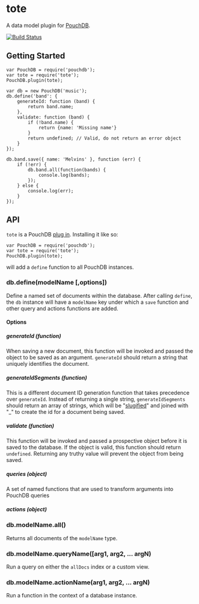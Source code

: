 # tote

A data model plugin for [PouchDB](http://pouchdb.com/).

[![Build Status](https://travis-ci.org/jwalgran/tote.png)](https://travis-ci.org/jwalgran/tote)

## Getting Started

```
var PouchDB = require('pouchdb');
var tote = require('tote');
PouchDB.plugin(tote);

var db = new PouchDB('music');
db.define('band': {
    generateId: function (band) {
        return band.name;
    },
    validate: function (band) {
        if (!band.name) {
            return {name: 'Missing name'}
        }
        return undefined; // Valid, do not return an error object
    }
});

db.band.save({ name: 'Melvins' }, function (err) {
    if (!err) {
        db.band.all(function(bands) {
            console.log(bands);
        });
    } else {
        console.log(err);
    }
});
```

## API

``tote`` is a PouchDB [plug in](http://pouchdb.com/api.html#plugins). Installing it like so:

```
var PouchDB = require('pouchdb');
var tote = require('tote');
PouchDB.plugin(tote);
```

will add a ``define`` function to all PouchDB instances.

### db.define(modelName \[,options])

Define a named set of documents within the database. After calling
``define``, the ``db`` instance will have a ``modelName`` key under
which a ``save`` function and other query and actions functions are
added.

#### Options

##### generateId (function)

When saving a new document, this function will be invoked and passed
the object to be saved as an argument. ``generateId`` should return a
string that uniquely identifies the document.

##### generateIdSegments (function)

This is a different document ID generation function that takes
precedence over ``generateId``. Instead of returning a single string,
``generateIdSegments`` should return an array of strings, which will
be "[slugified](https://www.npmjs.org/package/slug)" and joined with "_" to create the id for a document
being saved.

##### validate (function)

This function will be invoked and passed a prospective object before
it is saved to the database. If the object is valid, this function
should return ``undefined``. Returning any truthy value will prevent
the object from being saved.

##### queries (object)

A set of named functions that are used to transform arguments into
PouchDB queries

##### actions (object)

### db.modelName.all()

Returns all documents of the ``modelName`` type.

### db.modelName.queryName([arg1, arg2, ... argN)

Run a query on either the ``allDocs`` index or a custom view.

### db.modelName.actionName(arg1, arg2, ... argN)

Run a function in the context of a database instance.
